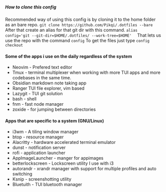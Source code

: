 
##### How to clone this config
Recommended way of using this config is by cloning it to the home folder as an bare repo.
`git clone https://github.com/Pikqi/.dotfiles --bare`
After that create an alias for that git dir with this command. 
`alias config='git --git-dir=$HOME/.dotfiles/ --work-tree=$HOME' 
`
That lets us use the repo with the command  `config`
To get the files just type
`config checkout`

#### Some of the apps i use on the daily regardless of the system
- Neovim - Prefered text editor
- Tmux - terminal multiplexer when working with more TUI apps and more codebases in the same time.
- Obsidian markdown note taking app
- Ranger TUI file explorer, vim based
- Lazygit - TUI git solution
- bash - shell
- fnm - fast node manager
- zoxide - for jumping between directories

#### Apps that are specific to a system (GNU/Linux)
- i3wm - A tiling window manager
- btop - resource manager
- Alacritty - hardware accelerated terminal emulator
- dunst - notification server
- rofi - application launcher
- AppImageLauncher - manger for appimages
- betterlockscreen - Lockscreen utility I use with i3
- autorandr - xrandr manager with support for multiple profiles and auto switching
- Ksnip - screenshotting utility
- Bluetuith - TUI bluetooth manager

